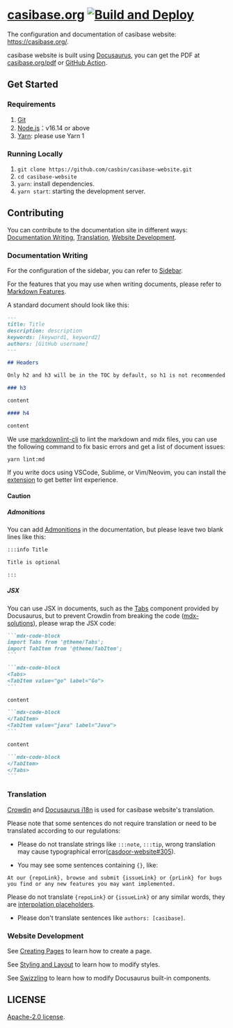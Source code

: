 # [casibase.org](https://casibase.org) [![Build and Deploy](https://github.com/casbin/casibase-website/actions/workflows/master.yml/badge.svg)](https://github.com/casbin/casibase-website/actions/workflows/master.yml)

The configuration and documentation of casibase website: <https://casibase.org/>.

casibase website is built using [Docusaurus](https://docusaurus.io/), you can get the PDF at [casibase.org/pdf](https://casibase.org/pdf) or [GitHub Action](https://github.com/casbin/casibase-website/actions/workflows/master.yml).

## Get Started

### Requirements

1. [Git](https://git-scm.com/downloads)
2. [Node.js](https://nodejs.org/en/download/)：v16.14 or above
3. [Yarn](https://classic.yarnpkg.com/en/docs/install): please use Yarn 1

### Running Locally

1. `git clone https://github.com/casbin/casibase-website.git`
2. `cd casibase-website`
3. `yarn`: install dependencies.
4. `yarn start`: starting the development server.

## Contributing

You can contribute to the documentation site in different ways: [Documentation Writing](#documentation-writing), [Translation](#translation), [Website Development](#website-development).

### Documentation Writing

For the configuration of the sidebar, you can refer to [Sidebar](https://docusaurus.io/docs/sidebar).

For the features that you may use when writing documents, please refer to [Markdown Features](https://docusaurus.io/docs/markdown-features).

A standard document should look like this:

````md
---
title: Title
description: description
keywords: [keyword1, keyword2]
authors: [GitHub username]
---

## Headers

Only h2 and h3 will be in the TOC by default, so h1 is not recommended to use.

### h3

content

#### h4

content

````

We use [markdownlint-cli](https://github.com/igorshubovych/markdownlint-cli) to lint the markdown and mdx files, you can use the following command to fix basic errors and get a list of document issues:

```bash
yarn lint:md
```

If you write docs using VSCode, Sublime, or Vim/Neovim, you can install the [extension](https://github.com/DavidAnson/markdownlint#related) to get better lint experience.

#### Caution

##### Admonitions

You can add [Admonitions](https://docusaurus.io/docs/markdown-features/admonitions) in the documentation, but please leave two blank lines like this:

```md
:::info Title

Title is optional

:::
```

##### JSX

You can use JSX in documents, such as the [Tabs](https://docusaurus.io/docs/markdown-features/tabs) component provided by Docusaurus, but to prevent Crowdin from breaking the code ([mdx-solutions](https://docusaurus.io/docs/i18n/crowdin#mdx-solutions)), please wrap the JSX code:

````md
```mdx-code-block
import Tabs from '@theme/Tabs';
import TabItem from '@theme/TabItem';
```

```mdx-code-block
<Tabs>
<TabItem value="go" label="Go">
```

content

```mdx-code-block
</TabItem>
<TabItem value="java" label="Java">
```

content

```mdx-code-block
</TabItem>
</Tabs>
```

````

### Translation

[Crowdin](https://crowdin.com/project/casibase-website) and [Docusaurus i18n](https://docusaurus.io/docs/i18n/introduction) is used for casibase website's translation.

Please note that some sentences do not require translation or need to be translated according to our regulations:

- Please do not translate strings like `:::note`, `:::tip`, wrong translation may cause typographical error([casdoor-website#305](https://github.com/casdoor/casdoor-website/issues/305)).

- You may see some sentences containing `{}`, like:

```text
At our {repoLink}, browse and submit {issueLink} or {prLink} for bugs you find or any new features you may want implemented.
```

Please do not translate `{repoLink}` or `{issueLink}` or any similar words, they are [interpolation placeholders](https://docusaurus.io/docs/docusaurus-core#translate-props).

- Please don't translate sentences like `authors: [casibase]`.

### Website Development

See [Creating Pages](https://docusaurus.io/docs/creating-pages) to learn how to create a page.

See [Styling and Layout](https://docusaurus.io/docs/styling-layout) to learn how to modify styles.

See [Swizzling](https://docusaurus.io/docs/swizzling) to learn how to modify Docusaurus built-in components.

## LICENSE

[Apache-2.0 license](./LICENSE).
